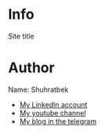 # Info

Site title

# Author

Name: Shuhratbek

- [My LinkedIn account](https://www.linkedin.com/in/shuhratbek-qobulov-1440401b6/)
- [My youtube channel](https://www.youtube.com/channel/UCWCGru99NKPnqxmJkqKyg9w)
- [My blog in the telegram](https://t.me/shuhratbeks_blog)
